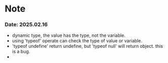 # Note

### Date: 2025.02.16
- dynamic type, the value has the type, not the variable.
- using 'typeof' operate can check the type of value or variable.
- 'typeof undefine' return undefine, but 'typeof null' will return object. this is a bug.
- 
